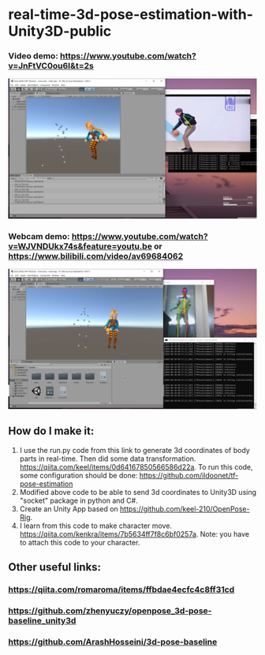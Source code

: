 # real-time-3d-pose-estimation-with-Unity3D-public


### Video demo: https://www.youtube.com/watch?v=JnFtVC0ou6I&t=2s
<img src="version1.0 demo.png"/>



### Webcam demo: https://www.youtube.com/watch?v=WJVNDUkx74s&feature=youtu.be or https://www.bilibili.com/video/av69684062
<img src="webcam_smoothed_real_time.png"/>




## How do I make it: 
 1. I use the run.py code from this link to generate 3d coordinates of body parts in real-time. Then did some data transformation. https://qiita.com/keel/items/0d64167850566586d22a. To run this code, some configuration should be done: https://github.com/ildoonet/tf-pose-estimation
 2. Modified above code to be able to send 3d coordinates to Unity3D using "socket" package in python and C#.
 3. Create an Unity App based on https://github.com/keel-210/OpenPose-Rig. 
 4. I learn from this code to make character move. https://qiita.com/kenkra/items/7b5634ff7f8c6bf0257a. Note: you have to attach this code to your character.



## Other useful links:
### https://qiita.com/romaroma/items/ffbdae4ecfc4c8ff31cd
### https://github.com/zhenyuczy/openpose_3d-pose-baseline_unity3d
### https://github.com/ArashHosseini/3d-pose-baseline





